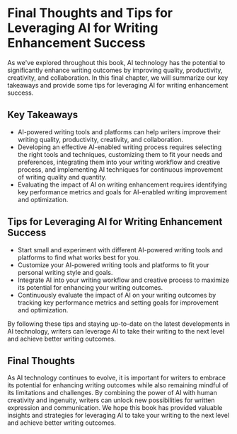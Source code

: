 Final Thoughts and Tips for Leveraging AI for Writing Enhancement Success
================================================================================================

As we've explored throughout this book, AI technology has the potential to significantly enhance writing outcomes by improving quality, productivity, creativity, and collaboration. In this final chapter, we will summarize our key takeaways and provide some tips for leveraging AI for writing enhancement success.

Key Takeaways
-------------

* AI-powered writing tools and platforms can help writers improve their writing quality, productivity, creativity, and collaboration.
* Developing an effective AI-enabled writing process requires selecting the right tools and techniques, customizing them to fit your needs and preferences, integrating them into your writing workflow and creative process, and implementing AI techniques for continuous improvement of writing quality and quantity.
* Evaluating the impact of AI on writing enhancement requires identifying key performance metrics and goals for AI-enabled writing improvement and optimization.

Tips for Leveraging AI for Writing Enhancement Success
------------------------------------------------------

* Start small and experiment with different AI-powered writing tools and platforms to find what works best for you.
* Customize your AI-powered writing tools and platforms to fit your personal writing style and goals.
* Integrate AI into your writing workflow and creative process to maximize its potential for enhancing your writing outcomes.
* Continuously evaluate the impact of AI on your writing outcomes by tracking key performance metrics and setting goals for improvement and optimization.

By following these tips and staying up-to-date on the latest developments in AI technology, writers can leverage AI to take their writing to the next level and achieve better writing outcomes.

Final Thoughts
--------------

As AI technology continues to evolve, it is important for writers to embrace its potential for enhancing writing outcomes while also remaining mindful of its limitations and challenges. By combining the power of AI with human creativity and ingenuity, writers can unlock new possibilities for written expression and communication. We hope this book has provided valuable insights and strategies for leveraging AI to take your writing to the next level and achieve better writing outcomes.
